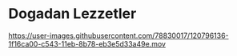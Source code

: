 # Dogadan Lezzetler

https://user-images.githubusercontent.com/78830017/120796136-1f16ca00-c543-11eb-8b78-eb3e5d33a49e.mov

